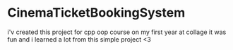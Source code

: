 # CinemaTicketBookingSystem
i'v created this project for cpp oop course on my first year at collage it was fun and i learned a lot from this simple project <3 

